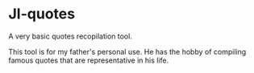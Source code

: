 # JI-quotes
A very basic quotes recopilation tool.

This tool is for my father's personal use. He has the hobby of compiling famous quotes that are representative in his life.
